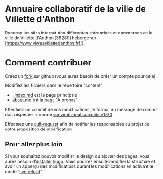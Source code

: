 # Annuaire collaboratif de la ville de Villette d'Anthon

Recense les sites internet des différentes entreprises et commerces de la ville de Villette d'Anthon (38280) hébergé sur [https://www.vivreavillettedanthon.fr]()

# Comment contribuer

Créez un [fork](https://docs.github.com/en/get-started/quickstart/fork-a-repo) sur github (vous aurez besoin de créer un compte pour cela)

Modifiez les fichiers dans le répertoire "content"
- [_index.md](content/_index.md) est la page principale
- [about.md](content/about.md) est la page "A propos"

Effectuez un commit de vos modifications, le format du message de commit doit respecter la norme [conventionnal commits v1.0.0](https://www.conventionalcommits.org/fr/v1.0.0/)

Effectuez une [pull-request](https://docs.github.com/en/pull-requests/collaborating-with-pull-requests/proposing-changes-to-your-work-with-pull-requests/creating-a-pull-request) afin de notifier les responsables du projet de votre proposition de modification.

## Pour aller plus loin

Si vous souhaitez pouvoir modifier le design ou ajouter des pages, vous aurez besoin d'[installer hugo](https://gohugo.io/getting-started/installing/).
Vous pourrez ensuite modifier la structure et avoir un apperçu des modifications durant les modifications en activant le mode "[live reload](https://gohugo.io/getting-started/usage/#livereload)"